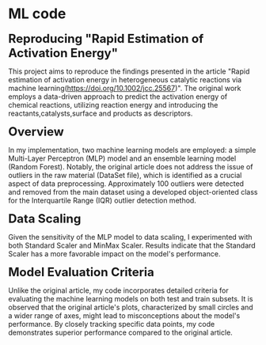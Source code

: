 # ML code
  <span style="font-size: 24px; font-weight: bold;">Reproducing "Rapid Estimation of Activation Energy"</span>

This project aims to reproduce the findings presented in the article "Rapid estimation of activation energy in heterogeneous catalytic reactions via machine learning(https://doi.org/10.1002/jcc.25567)". The original work employs a data-driven approach to predict the activation energy of chemical reactions, utilizing reaction energy and introducing the reactants,catalysts,surface and products as descriptors.

<span style="font-size: 24px; font-weight: bold;">Overview</span>

In my implementation, two machine learning models are employed: a simple Multi-Layer Perceptron (MLP) model and an ensemble learning model (Random Forest). Notably, the original article does not address the issue of outliers in the raw material (DataSet file), which is identified as a crucial aspect of data preprocessing. Approximately 100 outliers were detected and removed from the main dataset using a developed object-oriented class for the Interquartile Range (IQR) outlier detection method.

<span style="font-size: 24px; font-weight: bold;">Data Scaling</span>

Given the sensitivity of the MLP model to data scaling, I experimented with both Standard Scaler and MinMax Scaler. Results indicate that the Standard Scaler has a more favorable impact on the model's performance.

<span style="font-size: 24px; font-weight: bold;">Model Evaluation Criteria</span>

Unlike the original article, my code incorporates detailed criteria for evaluating the machine learning models on both test and train subsets. It is observed that the original article's plots, characterized by small circles and a wider range of axes, might lead to misconceptions about the model's performance. By closely tracking specific data points, my code demonstrates superior performance compared to the original article.
